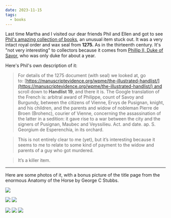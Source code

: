 ```yaml
---
date: 2023-11-15
tags:
  - books
---
```


Last time Martha and I visited our dear friends Phil and Ellen and got to see [Phil's amazing collection of books](https://www.pirages.com/), an unusual item stuck out. It was a very intact royal order and wax seal from **1275.** As in the thirteenth century. It's "not very interesting" to collectors because it comes from [Phillip II, Duke of Savor](https://en.wikipedia.org/wiki/Philip_II%2C_Duke_of_Savoy), who was only duke for about a year.

Here's Phil's own description of it:

> For details of the 1275 document (with seal) we looked at, go to: [https://manuscriptevidence.org/wpme/the-illustrated-handlist/](https://manuscriptevidence.org/wpme/the-illustrated-handlist/) and scroll down to **Handlist 19**, and there it is. The Google translation of the French is:
arbitral award of Philippe, count of Savoy and Burgundy, between the citizens of Vienne, Ervys de Pusignan, knight, and his children, and the parents and widow of nobleman Pierre de Broen (Brohenc), courier of Vienne, concerning the assassination of the latter in a sedition: it gave rise to a war between the city and the signers of Pusignan, Maubec and Veyssilieu. Act. and date. ap. S. Georgium de Esperenchia, in its orchard.

> This is not entirely clear to me (yet), but it’s interesting because it seems to me to relate to some kind of payment to the widow and parents of a guy who got murdered.

> It’s a killer item.

---

Here are some photos of it, with a bonus picture of the title page from the enormous Anatomy of the Horse by George C Stubbs.

![](/assets/notes/pirages-old-seal-full.jpeg)

![](/assets/notes/pirages-old-seal.jpeg)
![](/assets/notes/pirages-old-seal-2.jpeg)

![](/assets/notes/pirages-old-seal-in-hand.jpeg)
![](/assets/notes/pirages-old-seal-text.jpeg)
![](/assets/notes/pirages-horse-anatomy.jpeg)
